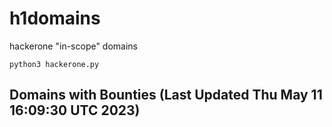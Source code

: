 # h1domains
hackerone "in-scope" domains

`python3 hackerone.py`
## Domains with Bounties (Last Updated Thu May 11 16:09:30 UTC 2023)
```

```
